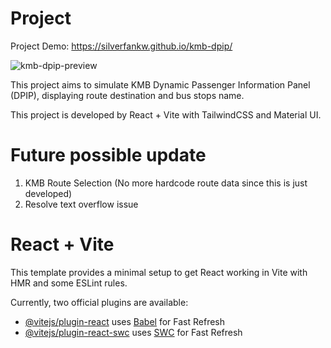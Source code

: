 # Project 
Project Demo: https://silverfankw.github.io/kmb-dpip/

![kmb-dpip-preview](https://github.com/silverfankw/kmb-dpip/assets/36290205/5ebe8197-7bc4-4733-90ae-05605996ab06)

This project aims to simulate KMB Dynamic Passenger Information Panel (DPIP), displaying route destination and bus stops name.

This project is developed by React + Vite with TailwindCSS and Material UI.

# Future possible update

1. KMB Route Selection (No more hardcode route data since this is just developed)
2. Resolve text overflow issue

# React + Vite

This template provides a minimal setup to get React working in Vite with HMR and some ESLint rules.

Currently, two official plugins are available:

- [@vitejs/plugin-react](https://github.com/vitejs/vite-plugin-react/blob/main/packages/plugin-react/README.md) uses [Babel](https://babeljs.io/) for Fast Refresh
- [@vitejs/plugin-react-swc](https://github.com/vitejs/vite-plugin-react-swc) uses [SWC](https://swc.rs/) for Fast Refresh

